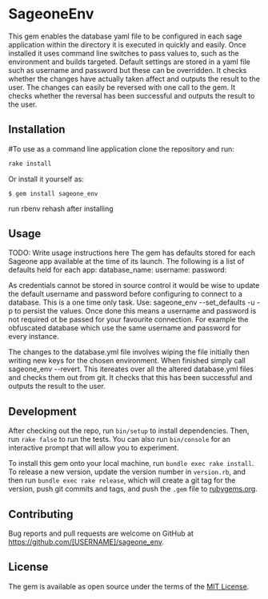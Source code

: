 # SageoneEnv

This gem enables the database yaml file to be configured in each sage application within the directory it is executed in quickly and easily. Once installed it uses command line switches to pass values to, such as the environment and builds targeted.
Default settings are stored in a yaml file such as username and password but these can be overridden. It checks whether the changes have actually taken affect and outputs the result to the user.
The changes can easily be reversed with one call to the gem. It checks whether the reversal has been successful and outputs the result to the user.

## Installation
#To use as a command line application clone the repository and run:

```ruby
rake install
```

Or install it yourself as:

    $ gem install sageone_env

run rbenv rehash after installing

## Usage

TODO: Write usage instructions here
The gem has defaults stored for each Sageone app available at the time of its launch. The following is a list of defaults held for each app:
  database_name: <database name>
  username: <username>
  password: <password>

As credentials cannot be stored in source control it would be wise to update the default username and password before configuring to connect to a database. This is a one time only task. Use:
sageone_env --set_defaults -u <username> -p <password>
to persist the values.
Once done this means a username and password is not required ot be passed for your favourite connection. For example the obfuscated database which use the same username and password for every instance.

The changes to the database.yml file involves wiping the file initially then writing new keys for the chosen environment. When finished simply call sageone_env --revert. This itereates over all the altered database.yml files and checks them out from git. It checks that this has been successful and outputs the result to the user.

## Development

After checking out the repo, run `bin/setup` to install dependencies. Then, run `rake false` to run the tests. You can also run `bin/console` for an interactive prompt that will allow you to experiment.

To install this gem onto your local machine, run `bundle exec rake install`. To release a new version, update the version number in `version.rb`, and then run `bundle exec rake release`, which will create a git tag for the version, push git commits and tags, and push the `.gem` file to [rubygems.org](https://rubygems.org).

## Contributing

Bug reports and pull requests are welcome on GitHub at https://github.com/[USERNAME]/sageone_env.


## License

The gem is available as open source under the terms of the [MIT License](http://opensource.org/licenses/MIT).

